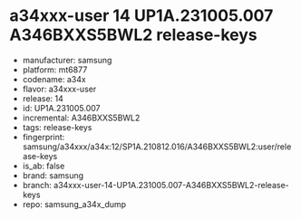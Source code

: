 # a34xxx-user 14 UP1A.231005.007 A346BXXS5BWL2 release-keys
- manufacturer: samsung
- platform: mt6877
- codename: a34x
- flavor: a34xxx-user
- release: 14
- id: UP1A.231005.007
- incremental: A346BXXS5BWL2
- tags: release-keys
- fingerprint: samsung/a34xxx/a34x:12/SP1A.210812.016/A346BXXS5BWL2:user/release-keys
- is_ab: false
- brand: samsung
- branch: a34xxx-user-14-UP1A.231005.007-A346BXXS5BWL2-release-keys
- repo: samsung_a34x_dump
